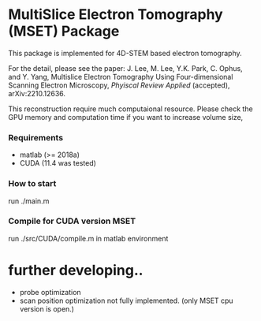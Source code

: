 # MultiSlice Electron Tomography (MSET) Package

This package is implemented for 4D-STEM based electron tomography.

For the detail, please see the paper: J. Lee, M. Lee, Y.K. Park, C. Ophus, and Y. Yang, Multislice Electron Tomography Using Four-dimensional Scanning Electron Microscopy, *Phyiscal Review Applied* (accepted), arXiv:2210.12636.

This reconstruction require much computaional resource.
Please check the GPU memory and computation time if you want to increase volume size, 

### Requirements
- matlab (>= 2018a)
- CUDA (11.4 was tested)

### How to start
run ./main.m

### Compile for CUDA version MSET
run ./src/CUDA/compile.m in matlab environment


# further developing..
- probe optimization
- scan position optimization
not fully implemented. (only MSET cpu version is open.)
